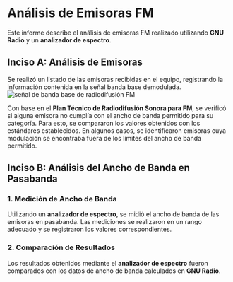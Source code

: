 # Análisis de Emisoras FM

Este informe describe el análisis de emisoras FM realizado utilizando **GNU Radio** y un **analizador de espectro**. 
## Inciso A: Análisis de Emisoras

Se realizó un listado de las emisoras recibidas en el equipo, registrando la información contenida en la señal banda base demodulada. 
![señal de banda base de radiodifusión FM]([https://url-de-la-imagen.com/imagen.jpg](https://github.com/Jpw11108/GNURADIO_LABCOMUIS_2024_2_E1A_G2/blob/main/imagenes/imagen_2024-12-02_215151899.png))

Con base en el **Plan Técnico de Radiodifusión Sonora para FM**, se verificó si alguna emisora no cumplía con el ancho de banda permitido para su categoría. Para esto, se compararon los valores obtenidos con los estándares establecidos. En algunos casos, se identificaron emisoras cuya modulación se encontraba fuera de los límites del ancho de banda permitido.


## Inciso B: Análisis del Ancho de Banda en Pasabanda

### 1. Medición de Ancho de Banda
Utilizando un **analizador de espectro**, se midió el ancho de banda de las emisoras en pasabanda. Las mediciones se realizaron en un rango adecuado y se registraron los valores correspondientes.

### 2. Comparación de Resultados
Los resultados obtenidos mediante el **analizador de espectro** fueron comparados con los datos de ancho de banda calculados en **GNU Radio**. 

